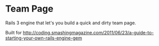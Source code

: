 Team Page
===========
Rails 3 engine that let's you build a quick and dirty team page.

Built for http://coding.smashingmagazine.com/2011/06/23/a-guide-to-starting-your-own-rails-engine-gem


